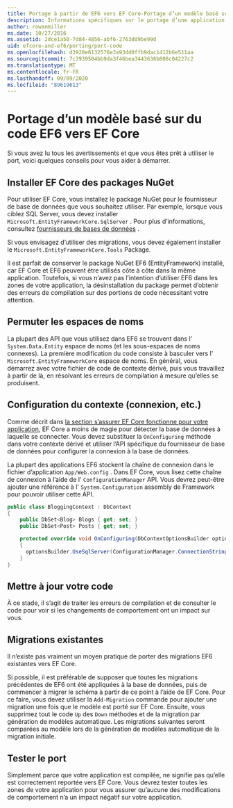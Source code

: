 ```yaml
---
title: Portage à partir de EF6 vers EF Core-Portage d’un modèle basé sur du code-EF
description: Informations spécifiques sur le portage d’une application de modèle Entity Framework 6 basée sur du code pour Entity Framework Core
author: rowanmiller
ms.date: 10/27/2016
ms.assetid: 2dce1a50-7d84-4856-abf6-2763dd9be99d
uid: efcore-and-ef6/porting/port-code
ms.openlocfilehash: d3920e6132576e3a93dd0ffb9dac1412b6e511aa
ms.sourcegitcommit: 7c3939504bb9da3f46bea3443638b808c04227c2
ms.translationtype: MT
ms.contentlocale: fr-FR
ms.lasthandoff: 09/09/2020
ms.locfileid: "89619613"
---
```

# <a name="porting-an-ef6-code-based-model-to-ef-core"></a>Portage d’un modèle basé sur du code EF6 vers EF Core

Si vous avez lu tous les avertissements et que vous êtes prêt à utiliser le port, voici quelques conseils pour vous aider à démarrer.

## <a name="install-ef-core-nuget-packages"></a>Installer EF Core des packages NuGet

Pour utiliser EF Core, vous installez le package NuGet pour le fournisseur de base de données que vous souhaitez utiliser. Par exemple, lorsque vous ciblez SQL Server, vous devez installer `Microsoft.EntityFrameworkCore.SqlServer` . Pour plus d’informations, consultez [fournisseurs de bases de données](xref:core/providers/index) .

Si vous envisagez d’utiliser des migrations, vous devez également installer le `Microsoft.EntityFrameworkCore.Tools` Package.

Il est parfait de conserver le package NuGet EF6 (EntityFramework) installé, car EF Core et EF6 peuvent être utilisés côte à côte dans la même application. Toutefois, si vous n’avez pas l’intention d’utiliser EF6 dans les zones de votre application, la désinstallation du package permet d’obtenir des erreurs de compilation sur des portions de code nécessitant votre attention.

## <a name="swap-namespaces"></a>Permuter les espaces de noms

La plupart des API que vous utilisez dans EF6 se trouvent dans l' `System.Data.Entity` espace de noms (et les sous-espaces de noms connexes). La première modification du code consiste à basculer vers l' `Microsoft.EntityFrameworkCore` espace de noms. En général, vous démarrez avec votre fichier de code de contexte dérivé, puis vous travaillez à partir de là, en résolvant les erreurs de compilation à mesure qu’elles se produisent.

## <a name="context-configuration-connection-etc"></a>Configuration du contexte (connexion, etc.)

Comme décrit dans [la section s’assurer EF Core fonctionne pour votre application](xref:efcore-and-ef6/porting/index), EF Core a moins de magie pour détecter la base de données à laquelle se connecter. Vous devez substituer la `OnConfiguring` méthode dans votre contexte dérivé et utiliser l’API spécifique du fournisseur de base de données pour configurer la connexion à la base de données.

La plupart des applications EF6 stockent la chaîne de connexion dans le fichier d’application `App/Web.config` . Dans EF Core, vous lisez cette chaîne de connexion à l’aide de l' `ConfigurationManager` API. Vous devrez peut-être ajouter une référence à l' `System.Configuration` assembly de Framework pour pouvoir utiliser cette API.

``` csharp
public class BloggingContext : DbContext
{
    public DbSet<Blog> Blogs { get; set; }
    public DbSet<Post> Posts { get; set; }

    protected override void OnConfiguring(DbContextOptionsBuilder optionsBuilder)
    {
      optionsBuilder.UseSqlServer(ConfigurationManager.ConnectionStrings["BloggingDatabase"].ConnectionString);
    }
}
```

## <a name="update-your-code"></a>Mettre à jour votre code

À ce stade, il s’agit de traiter les erreurs de compilation et de consulter le code pour voir si les changements de comportement ont un impact sur vous.

## <a name="existing-migrations"></a>Migrations existantes

Il n’existe pas vraiment un moyen pratique de porter des migrations EF6 existantes vers EF Core.

Si possible, il est préférable de supposer que toutes les migrations précédentes de EF6 ont été appliquées à la base de données, puis de commencer à migrer le schéma à partir de ce point à l’aide de EF Core. Pour ce faire, vous devez utiliser la `Add-Migration` commande pour ajouter une migration une fois que le modèle est porté sur EF Core. Ensuite, vous supprimez tout le code `Up` des `Down` méthodes et de la migration par génération de modèles automatique. Les migrations suivantes seront comparées au modèle lors de la génération de modèles automatique de la migration initiale.

## <a name="test-the-port"></a>Tester le port

Simplement parce que votre application est compilée, ne signifie pas qu’elle est correctement reportée vers EF Core. Vous devrez tester toutes les zones de votre application pour vous assurer qu’aucune des modifications de comportement n’a un impact négatif sur votre application.
